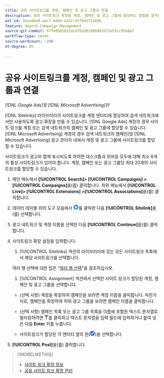 ```yaml
---
title: 공유 사이트링크를 계정, 캠페인 및 광고 그룹과 연결
description: 공유 사이트링크 확장을 계정, 캠페인 및 광고 그룹에 할당하는 방법을 알아봅니다.
exl-id: 5baa66a9-aac7-4ddd-a322-6578a571166b
feature: Search Campaign Management
source-git-commit: 67fe8581832dc0762d62908d01672e53cc95b847
workflow-type: tm+mt
source-wordcount: '298'
ht-degree: 0%

---
```


# 공유 사이트링크를 계정, 캠페인 및 광고 그룹과 연결

*[!DNL Google Ads]및 [!DNL Microsoft Advertising]만*

[!DNL Sitelinks] 라이브러리의 사이트링크를 계정 엔터티에 할당하여 검색 네트워크에서만 사용하도록 광고 확장을 만들 수 있습니다. [!DNL Google Ads] 계정의 경우 사이트 링크를 계정 또는 검색 네트워크의 캠페인 및 광고 그룹에 할당할 수 있습니다. [!DNL Microsoft Advertising] 계정의 경우 검색 네트워크의 캠페인(및 [!DNL Microsoft Advertising] 광고 관리자 내에서 계정 및 광고 그룹에 사이트링크를 할당할 수 있습니다.

사이트링크가 광고와 함께 표시되도록 하려면 데스크톱과 모바일 모두에 대해 최소 6개의 활성 사이트링크가 있어야 합니다. 계정, 캠페인 또는 광고 그룹당 최대 20개의 사이트링크를 할당할 수 있습니다.

1. 메인 메뉴에서 **[!UICONTROL Search]> [!UICONTROL Campaigns] >[!UICONTROL Campaigns]**&#x200B;을(를) 클릭합니다. 하위 메뉴에서 **[!UICONTROL Live]> [!UICONTROL Extensions] >[!UICONTROL Associations]**&#x200B;을(를) 클릭합니다.

1. 데이터 테이블 위의 도구 모음에서 ![만들기](/help/search-social-commerce/assets/add.png "만들기")를 클릭한 다음 **[!UICONTROL Sitelink]**&#x200B;을(를) 선택합니다.

1. 광고 네트워크 및 계정 이름을 선택한 다음 **[!UICONTROL Continue]**&#x200B;을(를) 클릭합니다.

1. 사이트링크 확장 설정을 입력합니다.

   1. [!UICONTROL Sitelinks] 섹션의 라이브러리에 있는 모든 사이트링크 목록에서 해당 사이트링크를 선택합니다.

   여러 행 선택에 대한 팁은 &quot;[여러 행 선택](/help/search-social-commerce/common-tasks/navigation-editing-selection/multiple-rows-select.md)&quot;을 참조하십시오.

   1. [!UICONTROL Assignment] 섹션에서 선택한 사이트 링크가 할당된 계정, 캠페인 및 광고 그룹을 선택합니다.

   * (선택 사항) 계정을 확장하여 캠페인을 보려면 계정 이름을 클릭합니다. 마찬가지로, 캠페인을 확장하여 하위 광고 그룹을 보려면 캠페인 이름을 클릭합니다.

   * (선택 사항) 캠페인 목록 또는 광고 그룹 목록을 이름에 포함된 텍스트 문자열로 필터링하려면 ![필터](/help/search-social-commerce/assets/filter.png "필터")를 클릭하고 텍스트 문자열을 입력 필드에 입력하거나 붙여 넣은 다음 **Enter** 키를 누릅니다.

   * 사이트링크가 할당된 각 엔터티 옆의 원(![Select](/help/search-social-commerce/assets/include.png "Select"))을 선택합니다.

1. **[!UICONTROL Post]**&#x200B;을(를) 클릭합니다.

>[!MORELIKETHIS]
>
>* [사이트 링크 확장 정보](sitelink-extension-about.md)
>* [공유 사이트 링크 확장 관리](sitelink-extension-manage.md)
